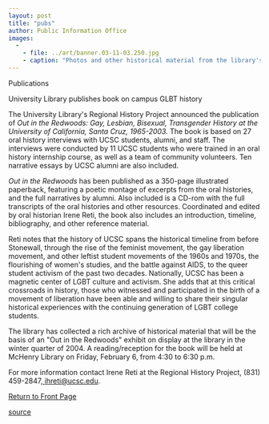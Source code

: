 ```yaml
---
layout: post
title: "pubs"
author: Public Information Office
images:
  -
    - file: ../art/banner.03-11-03.250.jpg
    - caption: "Photos and other historical material from the library's archive are included in the book Out in the Redwoods and will be on display at McHenry Library during the winter quarter."
---
```


Publications

University Library publishes book on campus GLBT history

The University Library's Regional History Project announced the publication of _Out in the Redwoods: Gay, Lesbian, Bisexual, Transgender History at the University of California, Santa Cruz, 1965-2003._ The book is based on 27 oral history interviews with UCSC students, alumni, and staff. The interviews were conducted by 11 UCSC students who were trained in an oral history internship course, as well as a team of community volunteers. Ten narrative essays by UCSC alumni are also included.   

_Out in the Redwoods_ has been published as a 350-page illustrated paperback, featuring a poetic montage of excerpts from the oral histories, and the full narratives by alumni. Also included is a CD-rom with the full transcripts of the oral histories and other resources. Coordinated and edited by oral historian Irene Reti, the book also includes an introduction, timeline, bibliography, and other reference material.  

Reti notes that the history of UCSC spans the historical timeline from before Stonewall, through the rise of the feminist movement, the gay liberation movement, and other leftist student movements of the 1960s and 1970s, the flourishing of women's studies, and the battle against AIDS, to the queer student activism of the past two decades. Nationally, UCSC has been a magnetic center of LGBT culture and activism. She adds that at this critical crossroads in history, those who witnessed and participated in the birth of a movement of liberation have been able and willing to share their singular historical experiences with the continuing generation of LGBT college students.

The library has collected a rich archive of historical material that will be the basis of an "Out in the Redwoods" exhibit on display at the library in the winter quarter of 2004. A reading/reception for the book will be held at McHenry Library on Friday, February 6, from 4:30 to 6:30 p.m.   

For more information contact Irene Reti at the Regional History Project, (831) 459-2847,[ ihreti@ucsc.edu][1].

[Return to Front Page][2]

[1]: mailto:ihreti@ucsc.edu
[2]: http://currents.ucsc.edu/

[source](http://www1.ucsc.edu/currents/03-04/11-03/pubs.html "Permalink to pubs")
